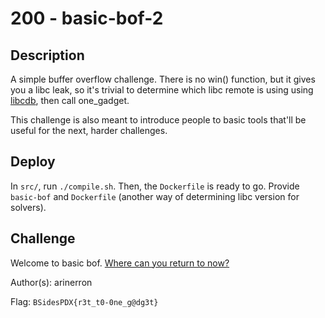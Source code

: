 # 200 - basic-bof-2

## Description

A simple buffer overflow challenge. There is no win() function, but it gives you a libc leak, so it's trivial to determine which libc remote is using using [libcdb](https://libc.blukat.me/?q=puts%3A7f5c448899c0&l=libc6_2.27-3ubuntu1_amd64), then call one\_gadget.

This challenge is also meant to introduce people to basic tools that'll be useful for the next, harder challenges.

## Deploy

In `src/`, run `./compile.sh`. Then, the `Dockerfile` is ready to go. Provide `basic-bof` and `Dockerfile` (another way of determining libc version for solvers).

## Challenge

Welcome to basic bof. [Where can you return to now?](https://github.com/david942j/one_gadget)

Author(s): arinerron

Flag: `BSidesPDX{r3t_t0-0ne_g@dg3t}`

